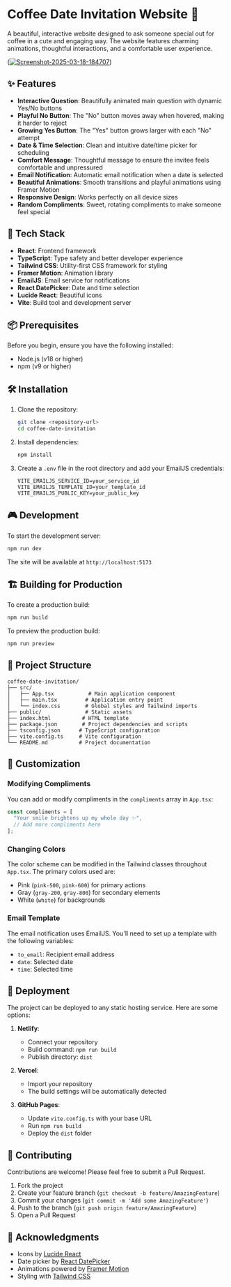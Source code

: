 # Coffee Date Invitation Website 💝

A beautiful, interactive website designed to ask someone special out for coffee in a cute and engaging way. The website features charming animations, thoughtful interactions, and a comfortable user experience.

(<a href='https://postimages.org/' target='_blank'><img src='https://i.postimg.cc/X7MVQ2Js/Screenshot-2025-03-18-184707.png' border='0' alt='Screenshot-2025-03-18-184707'/></a>)

## ✨ Features

- **Interactive Question**: Beautifully animated main question with dynamic Yes/No buttons
- **Playful No Button**: The "No" button moves away when hovered, making it harder to reject
- **Growing Yes Button**: The "Yes" button grows larger with each "No" attempt
- **Date & Time Selection**: Clean and intuitive date/time picker for scheduling
- **Comfort Message**: Thoughtful message to ensure the invitee feels comfortable and unpressured
- **Email Notification**: Automatic email notification when a date is selected
- **Beautiful Animations**: Smooth transitions and playful animations using Framer Motion
- **Responsive Design**: Works perfectly on all device sizes
- **Random Compliments**: Sweet, rotating compliments to make someone feel special

## 🚀 Tech Stack

- **React**: Frontend framework
- **TypeScript**: Type safety and better developer experience
- **Tailwind CSS**: Utility-first CSS framework for styling
- **Framer Motion**: Animation library
- **EmailJS**: Email service for notifications
- **React DatePicker**: Date and time selection
- **Lucide React**: Beautiful icons
- **Vite**: Build tool and development server

## 📦 Prerequisites

Before you begin, ensure you have the following installed:
- Node.js (v18 or higher)
- npm (v9 or higher)

## 🛠️ Installation

1. Clone the repository:
   ```bash
   git clone <repository-url>
   cd coffee-date-invitation
   ```

2. Install dependencies:
   ```bash
   npm install
   ```

3. Create a `.env` file in the root directory and add your EmailJS credentials:
   ```env
   VITE_EMAILJS_SERVICE_ID=your_service_id
   VITE_EMAILJS_TEMPLATE_ID=your_template_id
   VITE_EMAILJS_PUBLIC_KEY=your_public_key
   ```

## 🎮 Development

To start the development server:

```bash
npm run dev
```

The site will be available at `http://localhost:5173`

## 🏗️ Building for Production

To create a production build:

```bash
npm run build
```

To preview the production build:

```bash
npm run preview
```

## 📱 Project Structure

```
coffee-date-invitation/
├── src/
│   ├── App.tsx           # Main application component
│   ├── main.tsx         # Application entry point
│   └── index.css        # Global styles and Tailwind imports
├── public/              # Static assets
├── index.html          # HTML template
├── package.json        # Project dependencies and scripts
├── tsconfig.json      # TypeScript configuration
├── vite.config.ts     # Vite configuration
└── README.md          # Project documentation
```

## 🎨 Customization

### Modifying Compliments
You can add or modify compliments in the `compliments` array in `App.tsx`:

```typescript
const compliments = [
  "Your smile brightens up my whole day ✨",
  // Add more compliments here
];
```

### Changing Colors
The color scheme can be modified in the Tailwind classes throughout `App.tsx`. The primary colors used are:
- Pink (`pink-500`, `pink-600`) for primary actions
- Gray (`gray-200`, `gray-800`) for secondary elements
- White (`white`) for backgrounds

### Email Template
The email notification uses EmailJS. You'll need to set up a template with the following variables:
- `to_email`: Recipient email address
- `date`: Selected date
- `time`: Selected time

## 🚀 Deployment

The project can be deployed to any static hosting service. Here are some options:

1. **Netlify**:
   - Connect your repository
   - Build command: `npm run build`
   - Publish directory: `dist`

2. **Vercel**:
   - Import your repository
   - The build settings will be automatically detected

3. **GitHub Pages**:
   - Update `vite.config.ts` with your base URL
   - Run `npm run build`
   - Deploy the `dist` folder


## 🤝 Contributing

Contributions are welcome! Please feel free to submit a Pull Request.

1. Fork the project
2. Create your feature branch (`git checkout -b feature/AmazingFeature`)
3. Commit your changes (`git commit -m 'Add some AmazingFeature'`)
4. Push to the branch (`git push origin feature/AmazingFeature`)
5. Open a Pull Request

## 💖 Acknowledgments

- Icons by [Lucide React](https://lucide.dev)
- Date picker by [React DatePicker](https://reactdatepicker.com)
- Animations powered by [Framer Motion](https://www.framer.com/motion)
- Styling with [Tailwind CSS](https://tailwindcss.com)
